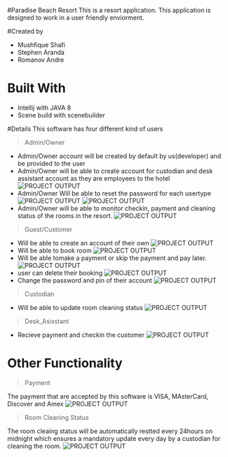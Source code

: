 #Paradise Beach Resort
This is a resort application. This application is designed to work in a user friendly enviorment.

#Created by
- Mushfique Shafi
- Stephen Aranda
- Romanov Andre

# Built With
- Intellij with JAVA 8
- Scene build with scenebuilder


#Details
This software has four different kind of users
> Admin/Owner
  
- Admin/Owner account will be created by default by us(developer) and be provided to the user
- Admin/Owner will be able to create account for custodian and desk assistant account as they are employees to the hotel
![PROJECT OUTPUT](Pic10.PNG)
- Admin/Owner Will be able to reset the password for each usertype
![PROJECT OUTPUT](Pic8.PNG)
![PROJECT OUTPUT](Pic11.PNG)
- Admin/Owner will be able to monitor checkin, payment and cleaning status of the rooms in the resort.
![PROJECT OUTPUT](Pic9.PNG)


> Guest/Customer
- Will be able to create an account of their own
![PROJECT OUTPUT](Pic2.PNG)
- Will be able to book room
![PROJECT OUTPUT](Pic12.PNG)
- Will be able tomake a payment or skip the payment and pay later.
![PROJECT OUTPUT](Pic5.PNG)
- user can delete their booking
![PROJECT OUTPUT](Pic4.PNG)
- Change the password and pin of their account
![PROJECT OUTPUT](Pic13.PNG)
> Custodian
- Will be able to update room cleaning status
![PROJECT OUTPUT](Pic7.PNG)

> Desk_Asisstant
- Recieve payment and checkin the customer
![PROJECT OUTPUT](Pic6.PNG)

# Other Functionality
> Payment

The payment that are accepted by this software is VISA, MAsterCard, Discover and Amex
![PROJECT OUTPUT](Pic5.PNG)

> Room Cleaning Status

The room cleaing status will be automatically restted every 24hours on midnight which ensures a mandatory update every day by a custodian for cleaning the room.
![PROJECT OUTPUT](Pic14.PNG)